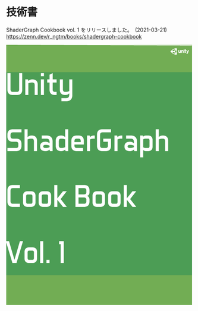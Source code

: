 # 技術書

ShaderGraph Cookbook vol. 1 をリリースしました。　(2021-03-21)
https://zenn.dev/r_ngtm/books/shadergraph-cookbook

<img src = "images/book/cover.png"><br>
